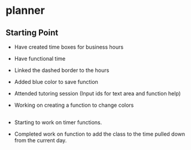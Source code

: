 # planner
## Starting Point
- Have created time boxes for business hours 

- Have functional time

- Linked the dashed border to the hours

- Added blue color to save function

- Attended tutoring session (Input ids for text area and function help)

- Working on creating a function to change colors

##

- Starting to work on timer functions.

- Completed work on function to add the class to the time pulled down from the current day.

